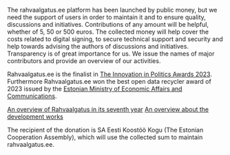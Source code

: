 The rahvaalgatus.ee platform has been launched by public money, but we need the support of users in order to maintain it and to ensure quality, discussions and initiatives. Contributions of any amount will be helpful, whether of 5, 50 or 500 euros. The collected money will help cover the costs related to digital signing, to secure technical support and security and help towards advising the authors of discussions and initiatives. Transparency is of great importance for us. We issue the names of major contributors and provide an overview of our activities.

Rahvaalgatus.ee is the finalist in [The Innovation in Politics Awards 2023](https://innovationinpolitics.eu/). Furthermore Rahvaalgatus.ee won the best open data recycler award of 2023 issued by the [Estonian Ministry of Economic Affairs and Communications](https://medium.com/digiriik/eesti-avaandmete-valdkonna-silmapaistvad-panustajad-2023-1f353177c0b0).

[An overview of Rahvaalgatus in its seventh year](https://kogu.ee/2023/03/15/seitse-aastat-rahvaalgatus-ee-edulugu-kodanikud-suudavad-kollektiivselt-murda-vaikuse-ka-siis-kui-riigikogus-voi-kohalikus-omavalitsuses-on-otsustajad-justkui-juba-kokku-leppinud/)
[An overview about the development works](https://github.com/rahvaalgatus/rahvaalgatus/projects/4)

The recipient of the donation is SA Eesti Koostöö Kogu (The Estonian Cooperation Assembly), which will use the collected sum to maintain rahvaalgatus.ee.
